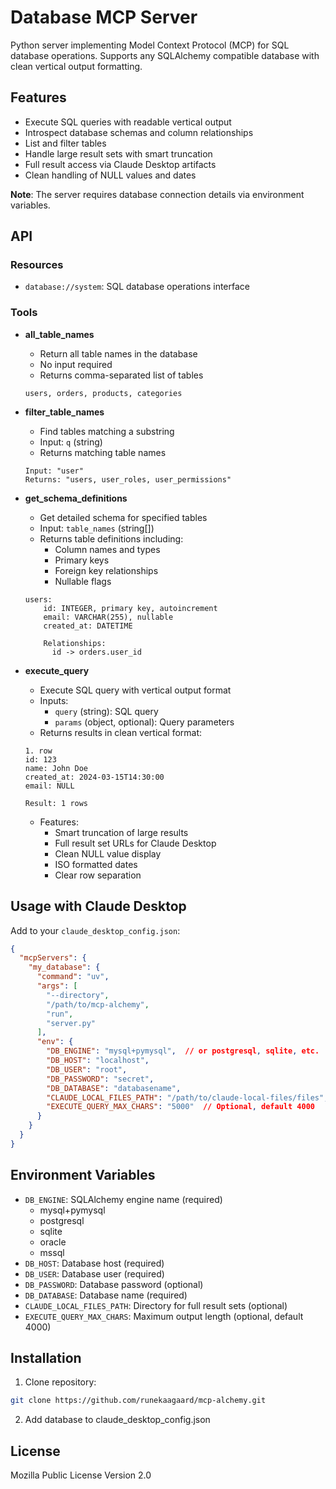 # Database MCP Server

Python server implementing Model Context Protocol (MCP) for SQL database operations. Supports any SQLAlchemy compatible database with clean vertical output formatting.

## Features

- Execute SQL queries with readable vertical output
- Introspect database schemas and column relationships
- List and filter tables
- Handle large result sets with smart truncation
- Full result access via Claude Desktop artifacts
- Clean handling of NULL values and dates

**Note**: The server requires database connection details via environment variables.

## API

### Resources

- `database://system`: SQL database operations interface

### Tools

- **all_table_names**
  - Return all table names in the database
  - No input required
  - Returns comma-separated list of tables
  ```
  users, orders, products, categories
  ```

- **filter_table_names**
  - Find tables matching a substring
  - Input: `q` (string)
  - Returns matching table names
  ```
  Input: "user"
  Returns: "users, user_roles, user_permissions"
  ```

- **get_schema_definitions**
  - Get detailed schema for specified tables
  - Input: `table_names` (string[])
  - Returns table definitions including:
    - Column names and types
    - Primary keys
    - Foreign key relationships
    - Nullable flags
  ```
  users:
      id: INTEGER, primary key, autoincrement
      email: VARCHAR(255), nullable
      created_at: DATETIME
      
      Relationships:
        id -> orders.user_id
  ```

- **execute_query**
  - Execute SQL query with vertical output format
  - Inputs:
    - `query` (string): SQL query
    - `params` (object, optional): Query parameters
  - Returns results in clean vertical format:
  ```
  1. row
  id: 123
  name: John Doe
  created_at: 2024-03-15T14:30:00
  email: NULL

  Result: 1 rows
  ```
  - Features:
    - Smart truncation of large results
    - Full result set URLs for Claude Desktop
    - Clean NULL value display
    - ISO formatted dates
    - Clear row separation

## Usage with Claude Desktop

Add to your `claude_desktop_config.json`:

```json
{
  "mcpServers": {
    "my_database": {
      "command": "uv",
      "args": [
        "--directory",
        "/path/to/mcp-alchemy",
        "run",
        "server.py"
      ],
      "env": {
        "DB_ENGINE": "mysql+pymysql",  // or postgresql, sqlite, etc.
        "DB_HOST": "localhost",
        "DB_USER": "root",
        "DB_PASSWORD": "secret",
        "DB_DATABASE": "databasename",
        "CLAUDE_LOCAL_FILES_PATH": "/path/to/claude-local-files/files",  // Optional
        "EXECUTE_QUERY_MAX_CHARS": "5000"  // Optional, default 4000
      }
    }
  }
}
```

## Environment Variables

- `DB_ENGINE`: SQLAlchemy engine name (required)
  - mysql+pymysql
  - postgresql
  - sqlite
  - oracle
  - mssql
- `DB_HOST`: Database host (required)
- `DB_USER`: Database user (required)
- `DB_PASSWORD`: Database password (optional)
- `DB_DATABASE`: Database name (required)
- `CLAUDE_LOCAL_FILES_PATH`: Directory for full result sets (optional)
- `EXECUTE_QUERY_MAX_CHARS`: Maximum output length (optional, default 4000)

## Installation

1. Clone repository:
```bash
git clone https://github.com/runekaagaard/mcp-alchemy.git
```

2. Add database to claude_desktop_config.json

## License

Mozilla Public License Version 2.0 
